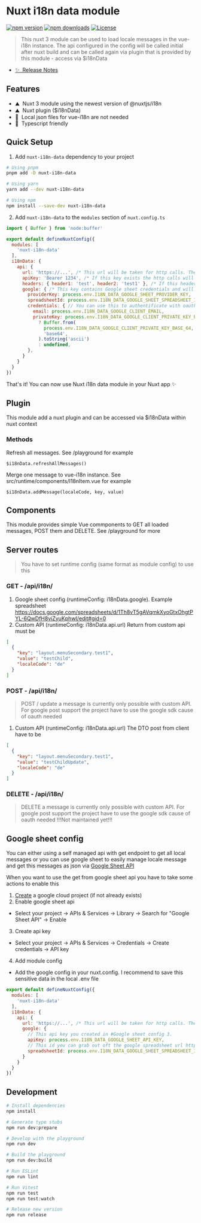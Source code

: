 <!--
Get your module up and running quickly.

Find and replace all on all files (CMD+SHIFT+F):
- Name: Nuxt i18n data module
- Package name: nuxt-i18n-data
- Description: This nuxt 3 module can be used to load locale messages in the vue-i18n instance. The api configured in the config will be called initial after nuxt build and can be called again via plugin that is provided by this module - access via $i18nData
-->

# Nuxt i18n data module

[![npm version][npm-version-src]][npm-version-href]
[![npm downloads][npm-downloads-src]][npm-downloads-href]
[![License][license-src]][license-href]

> This nuxt 3 module can be used to load locale messages in the vue-i18n instance. The api configured in the config will be called initial after nuxt build and can be called again via plugin that is provided by this module - access via $i18nData

- [✨ &nbsp;Release Notes](/CHANGELOG.md)
<!-- - [📖 &nbsp;Documentation](https://example.com) -->

## Features

<!-- Highlight some of the features your module provide here -->
- ⛰ &nbsp;Nuxt 3 module using the newest version of @nuxtjs/i18n
- ⛰ &nbsp;Nuxt plugin ($i18nData)
- 🚠 &nbsp;Local json files for vue-i18n are not needed
- 🌲 &nbsp;Typescript friendly

## Quick Setup

1. Add `nuxt-i18n-data` dependency to your project

```bash
# Using pnpm
pnpm add -D nuxt-i18n-data

# Using yarn
yarn add --dev nuxt-i18n-data

# Using npm
npm install --save-dev nuxt-i18n-data
```

2. Add `nuxt-i18n-data` to the `modules` section of `nuxt.config.ts`

```js
import { Buffer } from 'node:buffer'

export default defineNuxtConfig({
  modules: [
    'nuxt-i18n-data'
  ],
  i18nData: {
    api: {
      url: 'https://...', /* This url will be taken for http calls. The initial GET at nuxt build and the api/i18n server handler. If google key exists this option will be ignored for GET calls. Post will still using this. */
      apiKey: 'Bearer 1234', /* If this key exists the http calls will be made with 'Authorization' header. If google key exists this option will be ignored */
      headers: { header1: 'test', header2: 'test1' }, /* If this header exists this header wil be sent to http endpoints. If google key exists this option will be ignored */
      google: { /* This key contains Google sheet credentials and will be used for http calls. If this key exists the api.url will be ignored. See #Google sheet config for more */
        providerKey: process.env.I18N_DATA_GOOGLE_SHEET_PROVIDER_KEY,
        spreadsheetId: process.env.I18N_DATA_GOOGLE_SHEET_SPREADSHEET_ID,
        credentials: { // You can use this to authentificate with oauth service account
          email: process.env.I18N_DATA_GOOGLE_CLIENT_EMAIL,
          privateKey: process.env.I18N_DATA_GOOGLE_CLIENT_PRIVATE_KEY_BASE_64 // Or directly use a private key value instead of Buffer
            ? Buffer.from(
              process.env.I18N_DATA_GOOGLE_CLIENT_PRIVATE_KEY_BASE_64,
              'base64',
            ).toString('ascii')
            : undefined,
        },
      }
    }
  }
})
```

That's it! You can now use Nuxt i18n data module in your Nuxt app ✨

## Plugin
This module add a nuxt plugin and can be accessed via $i18nData within nuxt context
### Methods
Refresh all messages. See /playground for example 
```
$i18nData.refreshAllMessages()
```
Merge one message to vue-i18n instance. See src/runtime/components/I18nItem.vue for example 
```
$i18nData.addMessage(localeCode, key, value)
```

## Components
This module provides simple Vue commponents to GET all loaded messages, POST them and DELETE. See /playground for more

## Server routes
> You have to set runtime config (same format as module config) to use this

### GET - /api/i18n/
1. Google sheet config (runtimeConfig: i18nData.google). Example spreadsheet https://docs.google.com/spreadsheets/d/1Th8vT5gAVqmkXyoGtxOhgtPYL-6QwDfH8viZyuKphwI/edit#gid=0
2. Custom API (runtimeConfig: i18nData.api.url)
Return from custom api must be
```json
[
  {
    "key": "layout.menuSecondary.test1",
    "value": "testChild",
    "localeCode": "de"
  }
]
```

### POST - /api/i18n/
> POST / update a message is currently only possible with custom API. For google post support the project have to use the google sdk cause of oauth needed
1. Custom API (runtimeConfig: i18nData.api.url)
The DTO post from client have to be
```json
[
  {
    "key": "layout.menuSecondary.test1",
    "value": "testChildUpdate",
    "localeCode": "de"
  }
]
```

### DELETE - /api/i18n/
> DELETE a message is currently only possible with custom API. For google post support the project have to use the google sdk cause of oauth needed
!!!Not maintained yet!!!

## Google sheet config
You can either using a self managed api with get endpoint to get all local messages or you can use google sheet to easily manage locale message and get this messages as json via [Google Sheet API](https://developers.google.com/sheets/api/reference/rest) 

When you want to use the get from google sheet api you have to take some actions to enable this
1. [Create](https://console.cloud.google.com/projectcreate) a google cloud project (if not already exists)
2. Enable google sheet api 
- Select your project -> APIs & Services -> Library -> Search for "Google Sheet API" -> Enable
3. Create api key
- Select your project -> APIs & Services -> Credentials -> Create credentials -> API key
4. Add module config
- Add the google config in your nuxt.config. I recommend to save this sensitive data in the local .env file
```js
export default defineNuxtConfig({
  modules: [
    'nuxt-i18n-data'
  ],
  i18nData: {
    api: {
      url: 'https://...', /* This url will be taken for http calls. The initial GET at nuxt build and the api/i18n server handler. If google key exists this option will be ignored for GET calls. Post will still using this. */
      google: {
        // This api key you created in #Google sheet config 3.
        apiKey: process.env.I18N_DATA_GOOGLE_SHEET_API_KEY,
        // This id you can grab out oft the google spreadsheet url https://docs.google.com/spreadsheets/d/...COPY THE ID FROM HERE.../
        spreadsheetId: process.env.I18N_DATA_GOOGLE_SHEET_SPREADSHEET_ID
      }
    }
  }
})
```

## Development

```bash
# Install dependencies
npm install

# Generate type stubs
npm run dev:prepare

# Develop with the playground
npm run dev

# Build the playground
npm run dev:build

# Run ESLint
npm run lint

# Run Vitest
npm run test
npm run test:watch

# Release new version
npm run release
```

<!-- Badges -->
[npm-version-src]: https://img.shields.io/npm/v/nuxt-i18n-data/latest.svg?style=flat&colorA=18181B&colorB=28CF8D
[npm-version-href]: https://npmjs.com/package/nuxt-i18n-data

[npm-downloads-src]: https://img.shields.io/npm/dm/nuxt-i18n-data.svg?style=flat&colorA=18181B&colorB=28CF8D
[npm-downloads-href]: https://npmjs.com/package/nuxt-i18n-data

[license-src]: https://img.shields.io/npm/l/nuxt-i18n-data.svg?style=flat&colorA=18181B&colorB=28CF8D
[license-href]: https://npmjs.com/package/nuxt-i18n-data
